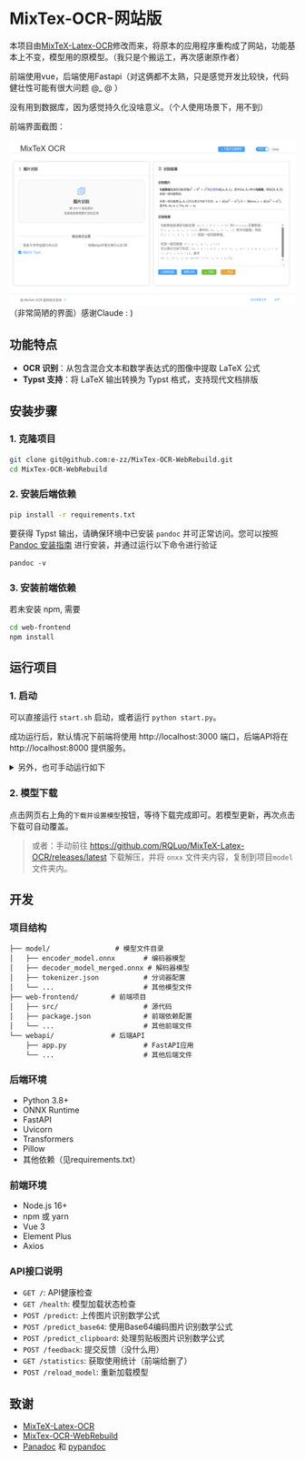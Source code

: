 # MixTex-OCR-网站版

本项目由[MixTeX-Latex-OCR](https://github.com/RQLuo/MixTeX-Latex-OCR)修改而来，将原本的应用程序重构成了网站，功能基本上不变，模型用的原模型。（我只是个搬运工，再次感谢原作者）

前端使用vue，后端使用Fastapi（对这俩都不太熟，只是感觉开发比较快，代码健壮性可能有很大问题 @_ @ ）

没有用到数据库，因为感觉持久化没啥意义。（个人使用场景下，用不到）

前端界面截图：

![Frontend Interface](https://raw.githubusercontent.com/e-zz/MixTex-OCR-WebRebuild/main/assets/截图.png)
（非常简陋的界面）感谢Claude     :   )


## 功能特点

- **OCR 识别**：从包含混合文本和数学表达式的图像中提取 LaTeX 公式
- **Typst 支持**：将 LaTeX 输出转换为 Typst 格式，支持现代文档排版


## 安装步骤

### 1. 克隆项目

```bash
git clone git@github.com:e-zz/MixTex-OCR-WebRebuild.git
cd MixTex-OCR-WebRebuild
```

### 2. 安装后端依赖

```bash
pip install -r requirements.txt
```

要获得 Typst 输出，请确保环境中已安装 `pandoc` 并可正常访问。您可以按照 [Pandoc 安装指南](https://pandoc.org/installing.html) 进行安装，并通过运行以下命令进行验证

```
pandoc -v
```


### 3. 安装前端依赖
若未安装 npm, 需要 
```bash
cd web-frontend
npm install
```

## 运行项目

### 1. 启动
可以直接运行 `start.sh` 启动，或者运行 `python start.py`。

成功运行后，默认情况下前端将使用 http://localhost:3000 端口，后端API将在 http://localhost:8000 提供服务。
<details>
    <summary>另外，也可手动运行如下</summary>


> 启动后端服务
```bash
cd webapi
uvicorn app:app --host 127.0.0.1 --port 8000 --reload
```
>
> 前端开发服务器
> 
```bash
cd ../web-frontend
npm run dev
```

</details>




### 2. 模型下载
点击网页右上角的`下载并设置模型`按钮，等待下载完成即可。若模型更新，再次点击下载可自动覆盖。


> 或者：手动前往 https://github.com/RQLuo/MixTeX-Latex-OCR/releases/latest 下载解压，并将 `onxx` 文件夹内容，复制到项目`model`文件夹内。




## 开发

### 项目结构

```
├── model/                # 模型文件目录
│   ├── encoder_model.onnx       # 编码器模型
│   ├── decoder_model_merged.onnx # 解码器模型
│   ├── tokenizer.json           # 分词器配置
│   └── ...                      # 其他模型文件
├── web-frontend/        # 前端项目
│   ├── src/                     # 源代码
│   ├── package.json             # 前端依赖配置
│   └── ...                      # 其他前端文件
└── webapi/              # 后端API
    ├── app.py                   # FastAPI应用
    └── ...                      # 其他后端文件
```

### 后端环境

- Python 3.8+
- ONNX Runtime
- FastAPI
- Uvicorn
- Transformers
- Pillow
- 其他依赖（见requirements.txt）

### 前端环境

- Node.js 16+
- npm 或 yarn
- Vue 3
- Element Plus
- Axios

### API接口说明

- `GET /`: API健康检查
- `GET /health`: 模型加载状态检查
- `POST /predict`: 上传图片识别数学公式
- `POST /predict_base64`: 使用Base64编码图片识别数学公式
- `POST /predict_clipboard`: 处理剪贴板图片识别数学公式
- `POST /feedback`: 提交反馈（没什么用）
- `GET /statistics`: 获取使用统计（前端给删了）
- `POST /reload_model`: 重新加载模型


## 致谢

- [MixTeX-Latex-OCR](https://github.com/RQLuo/MixTeX-Latex-OCR)
- [MixTex-OCR-WebRebuild](https://github.com/OnHaiping/MixTex-OCR-WebRebuild)
- [Panadoc](https://github.com/jgm/pandoc) 和 [pypandoc](https://github.com/boisgera/pandoc)
